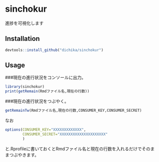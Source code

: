sinchokur
=====

進捗を可視化します
## Installation

```r
devtools::install_github("dichika/sinchokur")
```

## Usage

###現在の進行状況をコンソールに出力。
```r
library(sinchokur)
print(getRemain(Rmdファイル名,現在の行数))
```
###現在の進行状況をつぶやく。
```r
getRemainTw(Rmdファイル名,現在の行数,CONSUMER_KEY,CONSUMER_SECRET)
```
なお
```r
options(CONSUMER_KEY="XXXXXXXXXXXXX",
        CONSUMER_SECRET="XXXXXXXXXXXXXXXXXXXXX"
        )
```
と.Rprofileに書いておくとRmdファイル名と現在の行数を入れるだけでそのままつぶやきます。